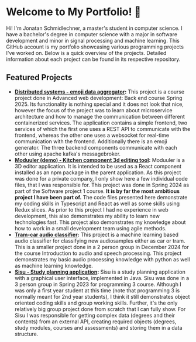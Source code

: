 # Welcome to My Portfolio! 👋

Hi! I'm Jonatan Schmidlechner, a master's student in computer science. I have a bachelor's degree in computer science with a major in software development and minor in signal processing and machine learning. This GitHub account is my portfolio showcasing various programming projects I've worked on. Below is a quick overview of the projects. Detailed information about each project can be found in its respective repository.

## Featured Projects
- **[Distributed systems - emoji data aggregator](https://github.com/JonatanSchmidlechner/Distributed-emoji-aggregator):** This project is a course project done in Advanced web development: Back end course Spring 2025. Its functionality is nothing special and it does not look that nice, however the focus of the project was to learn about microservice architecture and how to manage the communication between different containerized services. The application contains a simple frontend, two services of which the first one uses a REST API to communicate with the frontend, whereas the other one uses a websocket for real-time communication with the frontend. Additionally there is an emoji generator. The three backend components communicate with each other using apache kafka's messagebroker.
- **[Moduuler (demo) - Kitchen component 3d editing tool](https://github.com/JonatanSchmidlechner/Moduuler-demo):** Moduuler is a 3D editor application. It is intended to be used as a React component installed as an npm package in the parent application. As this project was done for a private company, I only show here a few individual code files, that I was responsible for. This project was done in Spring 2024 as part of the Software project 1 course. **It is by far the most ambitious project I have been part of.** The code files presented here demonstrate my coding skills in Typescript and React as well as some skills using Redux slices. As prior to this project I had no experience in web development, this also demonstrates my ability to learn new technologies fast. This project also demonstrates my knowledge about how to work in a small development team using agile methods.
- **[Tram-car audio classifier](https://github.com/JonatanSchmidlechner/tram-car_audioClassifier):** This project is a machine learning based audio classifier for classifying new audiosamples either as car or tram. This is a smaller project done in a 2 person group in December 2024 for the course Introduction to audio and speech processing. This project demonstrates my basic audio processing knowledge with python as well as machine learning knowledge.
- **[Sisu - Study planning application](https://github.com/JonatanSchmidlechner/Sisu-application):** Sisu is a study planning application with a graphical user interface, implemented in Java. Sisu was done in a 3 person group in Spring 2023 for programming 3 course. Although I was only a first year student at this time (note that programming 3 is normally meant for 2nd year students), I think it still demonstrates object oriented coding skills and group working skills. Further, it's the only relatively big group project done from scratch that I can fully show. For Sisu I was responsible for getting complex data (degrees and their contents) from an external API, creating required objects (degrees, study modules, courses and assessments) and storing them in a data structure.
